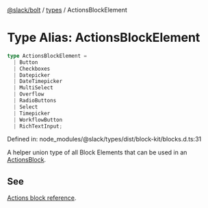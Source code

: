 [@slack/bolt](../../../../index.md) / [types](../index.md) / ActionsBlockElement

# Type Alias: ActionsBlockElement

```ts
type ActionsBlockElement = 
  | Button
  | Checkboxes
  | Datepicker
  | DateTimepicker
  | MultiSelect
  | Overflow
  | RadioButtons
  | Select
  | Timepicker
  | WorkflowButton
  | RichTextInput;
```

Defined in: node\_modules/@slack/types/dist/block-kit/blocks.d.ts:31

A helper union type of all Block Elements that can be used in an [ActionsBlock](../interfaces/ActionsBlock.md).

## See

[Actions block reference](https://api.slack.com/reference/block-kit/blocks#actions).
